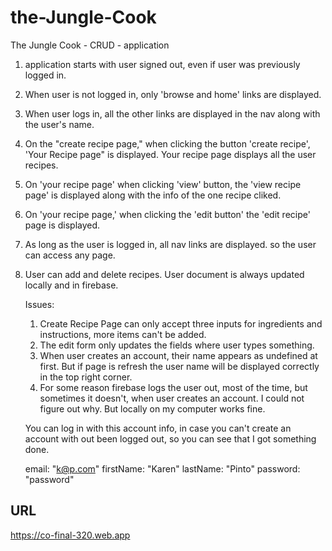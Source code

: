# the-Jungle-Cook

The Jungle Cook - CRUD - application

1. application starts with user signed out, even if user was previously logged in.
2. When user is not logged in, only 'browse and home' links are displayed.
3. When user logs in, all the other links are displayed in the nav along with the
   user's name.
4. On the "create recipe page," when clicking the button 'create recipe',
   'Your Recipe page" is displayed. Your recipe page displays all the user recipes.
5. On 'your recipe page' when clicking 'view' button, the 'view recipe page' is displayed along with the info of the one recipe cliked.
6. On 'your recipe page,' when clicking the 'edit button' the 'edit recipe' page is displayed.
7. As long as the user is logged in, all nav links are displayed. so the user can access
   any page.
8. User can add and delete recipes. User document is always updated locally and in firebase.

   Issues:

   1. Create Recipe Page can only accept three inputs for ingredients and instructions, more items can't be added.
   2. The edit form only updates the fields where user types something.
   3. When user creates an account, their name appears as undefined at first. But if page is refresh the user name will be displayed correctly in the top right corner.
   4. For some reason firebase logs the user out, most of the time, but sometimes it doesn't, when user creates an account. I could not figure out why. But locally on my computer works fine.

   You can log in with this account info, in case you can't create an account with out been logged out, so you can see that I got something done.

   email: "k@p.com"
   firstName: "Karen"
   lastName: "Pinto"
   password: "password"

## URL

https://co-final-320.web.app

